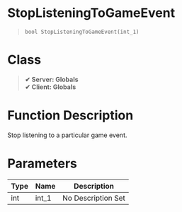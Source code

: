 # StopListeningToGameEvent
> `bool StopListeningToGameEvent(int_1)`
# Class
> __✔ Server: Globals__  
> __✔ Client: Globals__  
# Function Description
Stop listening to a particular game event.
# Parameters
Type|Name|Description
--|--|--
int|int_1|No Description Set
